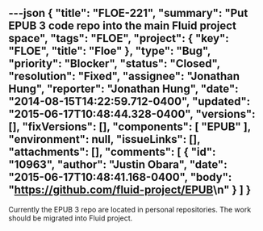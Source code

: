 ---json
{
  "title": "FLOE-221",
  "summary": "Put EPUB 3 code repo into the main Fluid project space",
  "tags": "FLOE",
  "project": {
    "key": "FLOE",
    "title": "Floe"
  },
  "type": "Bug",
  "priority": "Blocker",
  "status": "Closed",
  "resolution": "Fixed",
  "assignee": "Jonathan Hung",
  "reporter": "Jonathan Hung",
  "date": "2014-08-15T14:22:59.712-0400",
  "updated": "2015-06-17T10:48:44.328-0400",
  "versions": [],
  "fixVersions": [],
  "components": [
    "EPUB"
  ],
  "environment": null,
  "issueLinks": [],
  "attachments": [],
  "comments": [
    {
      "id": "10963",
      "author": "Justin Obara",
      "date": "2015-06-17T10:48:41.168-0400",
      "body": "<https://github.com/fluid-project/EPUB>\n"
    }
  ]
}
---
Currently the EPUB 3 repo are located in personal repositories. The work should be migrated into Fluid project.

        
